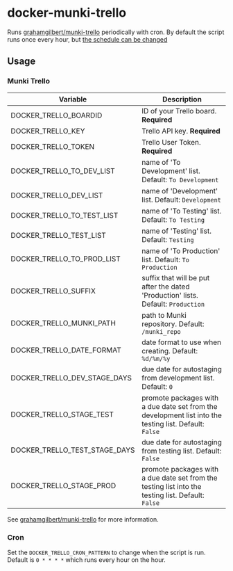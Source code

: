 docker-munki-trello
====================

Runs [grahamgilbert/munki-trello](https://github.com/grahamgilbert/munki-trello)
periodically with cron. By default the script runs once every hour, but [the
schedule can be changed](#cron)

Usage
-----

### Munki Trello

Variable                      | Description
----------------------------- | -----------------------------------------
DOCKER_TRELLO_BOARDID         | ID of your Trello board. **Required**
DOCKER_TRELLO_KEY             | Trello API key. **Required**
DOCKER_TRELLO_TOKEN           | Trello User Token. **Required**
DOCKER_TRELLO_TO_DEV_LIST     | name of 'To Development' list. Default: `To Development`
DOCKER_TRELLO_DEV_LIST        | name of 'Development' list.  Default: `Development`
DOCKER_TRELLO_TO_TEST_LIST    | name of 'To Testing' list. Default: `To Testing`
DOCKER_TRELLO_TEST_LIST       | name of 'Testing' list. Default: `Testing`
DOCKER_TRELLO_TO_PROD_LIST    | name of 'To Production' list. Default: `To Production`
DOCKER_TRELLO_SUFFIX          | suffix that will be put after the dated 'Production' lists. Default: `Production`
DOCKER_TRELLO_MUNKI_PATH      | path to Munki repository. Default: `/munki_repo`
DOCKER_TRELLO_DATE_FORMAT     | date format to use when creating. Default: `%d/%m/%y`
DOCKER_TRELLO_DEV_STAGE_DAYS  | due date for autostaging from development list. Default: `0`
DOCKER_TRELLO_STAGE_TEST      | promote packages with a due date set from the development list into the testing list. Default: `False`
DOCKER_TRELLO_TEST_STAGE_DAYS | due date for autostaging from testing list. Default: `False`
DOCKER_TRELLO_STAGE_PROD      | promote packages with a due date set from the testing list into the testing list. Default: `False`

See [grahamgilbert/munki-trello](https://github.com/grahamgilbert/munki-trello)
for more information.

### Cron

Set the `DOCKER_TRELLO_CRON_PATTERN` to change when the script is run. Default
is `0 * * * *` which runs every hour on the hour.
